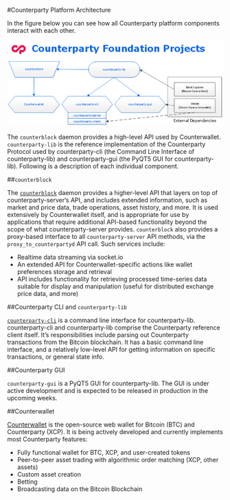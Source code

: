 #Counterparty Platform Architecture 

In the figure below you can see how all Counterparty platform components interact with each other.

![](/_images/architecture1.png)

The `counterblock` daemon provides a high-level API used by Counterwallet.  `counterparty-lib` is the reference implementation of the Counterparty Protocol used by counterparty-cli (the Command Line Interface of counterparty-lib) and counterparty-gui (the PyQT5 GUI for counterparty-lib).
Following is a description of each individual component.

##`counterblock`

The [`counterblock`](counterblock_API.md) daemon provides a higher-level API that layers on top of counterparty-server‘s API, and includes extended information, such as market and price data, trade operations, asset history, and more. It is used extensively by Counterwallet itself, and is appropriate for use by applications that require additional API-based functionality beyond the scope of what counterparty-server provides.
`counterblock` also provides a proxy-based interface to all `counterparty-server` API methods, via the `proxy_to_counterpartyd` API call.  Such services include:

- Realtime data streaming via socket.io
- An extended API for Counterwallet-specific actions like wallet preferences storage and retrieval
- API includes functionality for retrieving processed time-series data suitable for display and manipulation (useful for distributed exchange price data, and more)

##Counterparty CLI and `counterparty-lib`

[`counterparty-cli`](counterparty-cli.md) is a command line interface for counterparty-lib. counterparty-cli and counterparty-lib comprise the Counterparty reference client itself. It’s responsibilities include parsing out Counterparty transactions from the Bitcoin blockchain. It has a basic command line interface, and a relatively low-level API for getting information on specific transactions, or general state info.

##Counterparty GUI

`counterparty-gui` is a PyQT5 GUI for counterparty-lib. The GUI is under active development and is expected to be released in production in the upcoming weeks.

##Counterwallet

[Counterwallet](counterwallet_doc.md) is the open-source web wallet for Bitcoin (BTC) and Counterparty (XCP). It is being actively developed and currently implements most Counterparty features:

- Fully functional wallet for BTC, XCP, and user-created tokens
- Peer-to-peer asset trading with algorithmic order matching (XCP, other assets)
- Custom asset creation
- Betting
- Broadcasting data on the Bitcoin Blockchain
